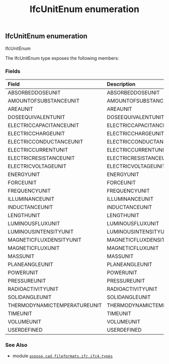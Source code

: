 ﻿---
title: IfcUnitEnum enumeration
second_title: Aspose.CAD for Python via .NET API References
description: 
type: docs
weight: 3810
url: /python-net/aspose.cad.fileformats.ifc.ifc4.types/ifcunitenum/
is_root: false
---

## IfcUnitEnum enumeration

IfcUnitEnum



The IfcUnitEnum type exposes the following members:

### Fields
| Field | Description |
| :- | :- |
| ABSORBEDDOSEUNIT | ABSORBEDDOSEUNIT |
| AMOUNTOFSUBSTANCEUNIT | AMOUNTOFSUBSTANCEUNIT |
| AREAUNIT | AREAUNIT |
| DOSEEQUIVALENTUNIT | DOSEEQUIVALENTUNIT |
| ELECTRICCAPACITANCEUNIT | ELECTRICCAPACITANCEUNIT |
| ELECTRICCHARGEUNIT | ELECTRICCHARGEUNIT |
| ELECTRICCONDUCTANCEUNIT | ELECTRICCONDUCTANCEUNIT |
| ELECTRICCURRENTUNIT | ELECTRICCURRENTUNIT |
| ELECTRICRESISTANCEUNIT | ELECTRICRESISTANCEUNIT |
| ELECTRICVOLTAGEUNIT | ELECTRICVOLTAGEUNIT |
| ENERGYUNIT | ENERGYUNIT |
| FORCEUNIT | FORCEUNIT |
| FREQUENCYUNIT | FREQUENCYUNIT |
| ILLUMINANCEUNIT | ILLUMINANCEUNIT |
| INDUCTANCEUNIT | INDUCTANCEUNIT |
| LENGTHUNIT | LENGTHUNIT |
| LUMINOUSFLUXUNIT | LUMINOUSFLUXUNIT |
| LUMINOUSINTENSITYUNIT | LUMINOUSINTENSITYUNIT |
| MAGNETICFLUXDENSITYUNIT | MAGNETICFLUXDENSITYUNIT |
| MAGNETICFLUXUNIT | MAGNETICFLUXUNIT |
| MASSUNIT | MASSUNIT |
| PLANEANGLEUNIT | PLANEANGLEUNIT |
| POWERUNIT | POWERUNIT |
| PRESSUREUNIT | PRESSUREUNIT |
| RADIOACTIVITYUNIT | RADIOACTIVITYUNIT |
| SOLIDANGLEUNIT | SOLIDANGLEUNIT |
| THERMODYNAMICTEMPERATUREUNIT | THERMODYNAMICTEMPERATUREUNIT |
| TIMEUNIT | TIMEUNIT |
| VOLUMEUNIT | VOLUMEUNIT |
| USERDEFINED | USERDEFINED |



### See Also
* module [`aspose.cad.fileformats.ifc.ifc4.types`](..)
